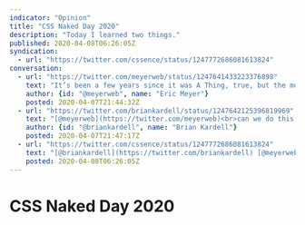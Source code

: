```yaml
---
indicator: "Opinion"
title: "CSS Naked Day 2020"
description: "Today I learned two things."
published: 2020-04-08T06:26:05Z
syndication:
  - url: "https://twitter.com/cssence/status/1247772686081613824"
conversation:
  - url: "https://twitter.com/meyerweb/status/1247641433223376898"
    text: "It’s been a few years since it was A Thing, true, but the most recent CSS Naked Day was held on the ninth of April. Anyone else interested in reviving the practice this Thursday? It’ll speed up your site! Temporarily. [css-naked-day.github.io](https://css-naked-day.github.io)"
    author: {id: "@meyerweb", name: "Eric Meyer"}
    posted: 2020-04-07T21:44:32Z
  - url: "https://twitter.com/briankardell/status/1247642125396819969"
    text: "[@meyerweb](https://twitter.com/meyerweb)<br>can we do this via a button that does:<br><code>document.querySelectorAll('style,link').forEach(el => { el.disabled = true; })</code>?"
    author: {id: "@briankardell", name: "Brian Kardell"}
    posted: 2020-04-07T21:47:17Z
  - url: "https://twitter.com/cssence/status/1247772686081613824"
    text: "[@briankardell](https://twitter.com/briankardell) [@meyerweb](https://twitter.com/meyerweb)<br>Thanks to you two, I<br>1. learned that setting link[rel=stylesheet],style to disabled is a thing, and<br>2. remembered that CSS Naked Day is on my birthday.<br><br>I dare say my site looks great without styles, but I’d like to cheat by adding <code>body{max-width:65ch;margin:0 auto}</code>."
    posted: 2020-04-08T06:26:05Z
---
```


# CSS Naked Day 2020
